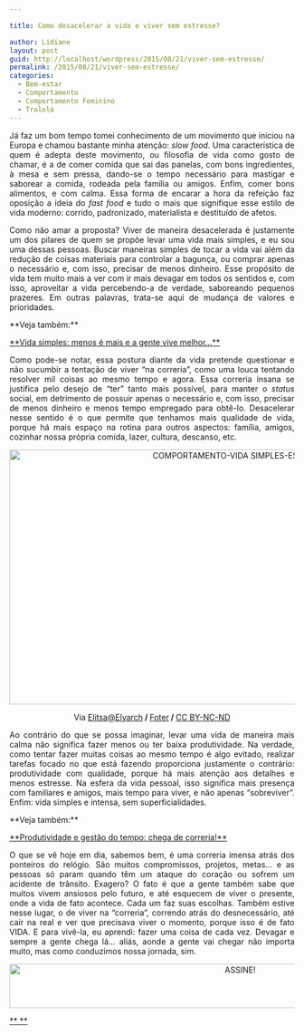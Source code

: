 ```yaml
---

title: Como desacelerar a vida e viver sem estresse?

author: Lidiane
layout: post
guid: http://localhost/wordpress/2015/08/21/viver-sem-estresse/
permalink: /2015/08/21/viver-sem-estresse/
categories:
  - Bem-estar
  - Comportamento
  - Comportamento Feminino
  - Trololó
---
```

<p align="justify">
  Já faz um bom tempo tomei conhecimento de um movimento que iniciou na Europa e chamou bastante minha atenção: <em>slow food</em>. Uma característica de quem é adepta deste movimento, ou filosofia de vida como gosto de chamar, é a de comer comida que sai das panelas, com bons ingredientes, à mesa e sem pressa, dando-se o tempo necessário para mastigar e saborear a comida, rodeada pela família ou amigos. Enfim, comer bons alimentos, e com calma. Essa forma de encarar a hora da refeição faz oposição a ideia do <em>fast food</em> e tudo o mais que signifique esse estilo de vida moderno: corrido, padronizado, materialista e destituído de afetos.
</p>

<p align="justify">
  Como não amar a proposta? Viver de maneira desacelerada é justamente um dos pilares de quem se propõe levar uma vida mais simples, e eu sou uma dessas pessoas. Buscar maneiras simples de tocar a vida vai além da redução de coisas materiais para controlar a bagunça, ou comprar apenas o necessário e, com isso, precisar de menos dinheiro. Esse propósito de vida tem muito mais a ver com ir mais devagar em todos os sentidos e, com isso, aproveitar a vida percebendo-a de verdade, saboreando pequenos prazeres. Em outras palavras, trata-se aqui de mudança de valores e prioridades.
</p>

<p align="justify">
  **Veja também:**
</p>

<p align="justify">
  <a href="http://www.trololodemulher.com.br/2015/07/03/vida-simples/" target="_blank">**Vida simples: menos é mais e a gente vive melhor…**</a>
</p>

<p align="justify">
  Como pode-se notar, essa postura diante da vida pretende questionar e não sucumbir a tentação de viver “na correria”, como uma louca tentando resolver mil coisas ao mesmo tempo e agora. Essa correria insana se justifica pelo desejo de “ter” tanto mais possível, para manter o <em>status</em> social, em detrimento de possuir apenas o necessário e, com isso, precisar de menos dinheiro e menos tempo empregado para obtê-lo. Desacelerar nesse sentido é o que permite que tenhamos mais qualidade de vida, porque há mais espaço na rotina para outros aspectos: família, amigos, cozinhar nossa própria comida, lazer, cultura, descanso, etc.
</p>

<p align="center">
  <a href="http://www.trololodemulher.com.br/blog/wp-content/uploads/2015/08/COMPORTAMENTO-VIDA-SIMPLES-ESTRESSE.jpg"><img class="alignnone size-full wp-image-11264" src="http://www.trololodemulher.com.br/blog/wp-content/uploads/2015/08/COMPORTAMENTO-VIDA-SIMPLES-ESTRESSE.jpg" alt="COMPORTAMENTO-VIDA SIMPLES-ESTRESSE" width="800" height="450" /></a>
</p>

<p align="center">
  Via <a href="https://www.flickr.com/photos/elyarch/15478671849/" target="_blank">Elitsa@Elyarch</a><b> / </b><a href="http://foter.com/" target="_blank">Foter</a><b> / </b><a href="http://creativecommons.org/licenses/by-nc-nd/2.0/" target="_blank">CC BY-NC-ND</a>
</p>

<p align="justify">
  Ao contrário do que se possa imaginar, levar uma vida de maneira mais calma não significa fazer menos ou ter baixa produtividade. Na verdade, como tentar fazer muitas coisas ao mesmo tempo é algo evitado, realizar tarefas focado no que está fazendo proporciona justamente o contrário: produtividade com qualidade, porque há mais atenção aos detalhes e menos estresse. Na esfera da vida pessoal, isso significa mais presença com familiares e amigos, mais tempo para viver, e não apenas “sobreviver”. Enfim: vida simples e intensa, sem superficialidades.
</p>

<p align="justify">
  **Veja também:**
</p>

<p align="justify">
  <a href="http://www.trololodemulher.com.br/2015/07/17/produtividade-e-gestao-do-tempo/" target="_blank">**Produtividade e gestão do tempo: chega de correria!**</a>
</p>

<p align="justify">
  O que se vê hoje em dia, sabemos bem, é uma correria imensa atrás dos ponteiros do relógio. São muitos compromissos, projetos, metas… e as pessoas só param quando têm um ataque do coração ou sofrem um acidente de trânsito. Exagero? O fato é que a gente também sabe que muitos vivem ansiosos pelo futuro, e até esquecem de viver o presente, onde a vida de fato acontece. Cada um faz suas escolhas. Também estive nesse lugar, o de viver na “correria”, correndo atrás do desnecessário, até cair na real e ver que precisava viver o momento, porque isso é de fato VIDA. E para vivê-la, eu aprendi: fazer uma coisa de cada vez. Devagar e sempre a gente chega lá… aliás, aonde a gente vai chegar não importa muito, mas como conduzimos nossa jornada, sim.
</p>

<p align="center">
  <a href="http://feedburner.google.com/fb/a/mailverify?uri=blogBichaFemea&loc=en_US" target="_blank"><img class="alignnone size-full wp-image-10439" src="http://www.trololodemulher.com.br/blog/wp-content/uploads/2014/09/ASSINE.png" alt="ASSINE!" width="800" height="78" /></a>
</p>

<p align="justify">
  <a href="http://www.trololodemulher.com.br/2015/07/03/vida-simples/" target="_blank">** **</a>
</p>